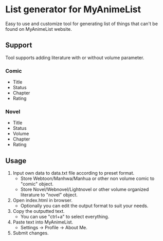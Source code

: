 # List generator for MyAnimeList
Easy to use and customize tool for generating list of things that can't be found on MyAnimeList website.
## Support
Tool supports adding literature with or without volume parameter.
### Comic
- Title
- Status
- Chapter
- Rating
### Novel
- Title
- Status
- Volume
- Chapter
- Rating
## Usage
1. Input own data to data.txt file according to preset format.
    - Store Webtoon/Manhwa/Manhua or other non volume comic to "comic" object.
    - Store Novel/Webnovel/Lightnovel or other volume organized literature to "novel" object.
2. Open index.html in browser.
    - Optionally you can edit the output format to suit your needs.
3. Copy the outputted text.
    - You can use "ctrl+a" to select everything.
4. Paste text into MyAnimeList.
    - Settings -> Profile -> About Me.
6. Submit changes.
